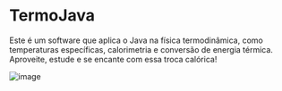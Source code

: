 # TermoJava

Este é um software que aplica o Java na física termodinâmica, como temperaturas específicas, calorimetria e 
conversão de energia térmica. Aproveite, 
estude e se encante com essa troca calórica!

![image](https://www.thoughtco.com/thmb/tD7CFncgWEzdbe7ge7OwL6PeYEg=/768x0/filters:no_upscale():max_bytes(150000):strip_icc():format(webp)/close-up-of-flame-536940503-59b2b3de845b3400107a7f27-5b967c9546e0fb00254ed63b.jpg)
